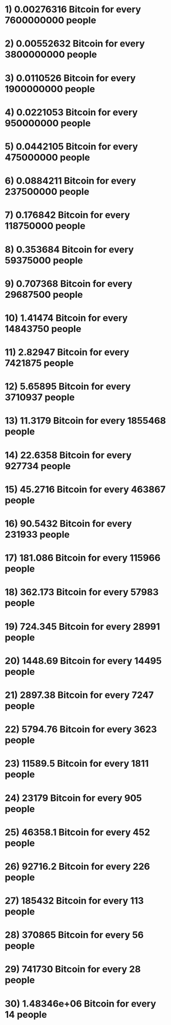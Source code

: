 # 1) 0.00276316 Bitcoin for every 7600000000 people 
# 2) 0.00552632 Bitcoin for every 3800000000 people 
# 3) 0.0110526 Bitcoin for every 1900000000 people 
# 4) 0.0221053 Bitcoin for every 950000000 people 
# 5) 0.0442105 Bitcoin for every 475000000 people 
# 6) 0.0884211 Bitcoin for every 237500000 people 
# 7) 0.176842 Bitcoin for every 118750000 people 
# 8) 0.353684 Bitcoin for every 59375000 people 
# 9) 0.707368 Bitcoin for every 29687500 people 
# 10) 1.41474 Bitcoin for every 14843750 people 
# 11) 2.82947 Bitcoin for every 7421875 people 
# 12) 5.65895 Bitcoin for every 3710937 people 
# 13) 11.3179 Bitcoin for every 1855468 people 
# 14) 22.6358 Bitcoin for every 927734 people 
# 15) 45.2716 Bitcoin for every 463867 people 
# 16) 90.5432 Bitcoin for every 231933 people 
# 17) 181.086 Bitcoin for every 115966 people 
# 18) 362.173 Bitcoin for every 57983 people 
# 19) 724.345 Bitcoin for every 28991 people 
# 20) 1448.69 Bitcoin for every 14495 people 
# 21) 2897.38 Bitcoin for every 7247 people 
# 22) 5794.76 Bitcoin for every 3623 people 
# 23) 11589.5 Bitcoin for every 1811 people 
# 24) 23179 Bitcoin for every 905 people 
# 25) 46358.1 Bitcoin for every 452 people 
# 26) 92716.2 Bitcoin for every 226 people 
# 27) 185432 Bitcoin for every 113 people 
# 28) 370865 Bitcoin for every 56 people 
# 29) 741730 Bitcoin for every 28 people 
# 30) 1.48346e+06 Bitcoin for every 14 people 
